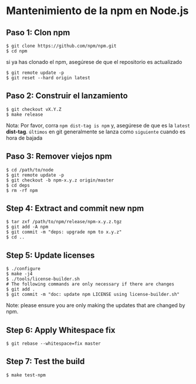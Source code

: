 # Mantenimiento de la npm en Node.js

## Paso 1: Clon npm

```console
$ git clone https://github.com/npm/npm.git
$ cd npm
```

si ya has clonado el npm, asegúrese de que el repositorio es actualizado

```console
$ git remote update -p
$ git reset --hard origin latest
```

## Paso 2: Construir el lanzamiento

```console
$ git checkout vX.Y.Z
$ make release
```

Nota: Por favor, corra `npm dist-tag is npm` y, asegúrese de que es la `latest` **dist-tag**. `últimos` en git generalmente se lanza como `siguiente` cuando es hora de bajada

## Paso 3: Remover viejos npm

```console
$ cd /path/to/node
$ git remote update -p
$ git checkout -b npm-x.y.z origin/master
$ cd deps
$ rm -rf npm
```

## Step 4: Extract and commit new npm

```console
$ tar zxf /path/to/npm/release/npm-x.y.z.tgz
$ git add -A npm
$ git commit -m "deps: upgrade npm to x.y.z"
$ cd ..
```

## Step 5: Update licenses

```console
$ ./configure
$ make -j4
$ ./tools/license-builder.sh
# The following commands are only necessary if there are changes
$ git add .
$ git commit -m "doc: update npm LICENSE using license-builder.sh"
```

Note: please ensure you are only making the updates that are changed by npm.

## Step 6: Apply Whitespace fix

```console
$ git rebase --whitespace=fix master
```

## Step 7: Test the build

```console
$ make test-npm
```
